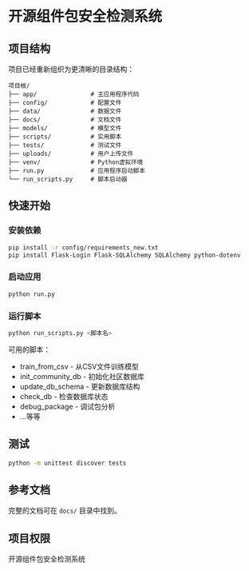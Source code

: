 # 开源组件包安全检测系统

## 项目结构

项目已经重新组织为更清晰的目录结构：

```
项目根/
├── app/               # 主应用程序代码
├── config/            # 配置文件
├── data/              # 数据文件
├── docs/              # 文档文件
├── models/            # 模型文件
├── scripts/           # 实用脚本
├── tests/             # 测试文件
├── uploads/           # 用户上传文件
├── venv/              # Python虚拟环境
├── run.py             # 应用程序启动脚本
└── run_scripts.py     # 脚本启动器
```

## 快速开始

### 安装依赖

```bash
pip install -r config/requirements_new.txt
pip install Flask-Login Flask-SQLAlchemy SQLAlchemy python-dotenv
```

### 启动应用

```bash
python run.py
```

### 运行脚本

```bash
python run_scripts.py <脚本名>
```

可用的脚本：
- train_from_csv - 从CSV文件训练模型
- init_community_db - 初始化社区数据库
- update_db_schema - 更新数据库结构
- check_db - 检查数据库状态
- debug_package - 调试包分析
- ...等等

## 测试

```bash
python -m unittest discover tests
```

## 参考文档

完整的文档可在 `docs/` 目录中找到。

## 项目权限

开源组件包安全检测系统 
